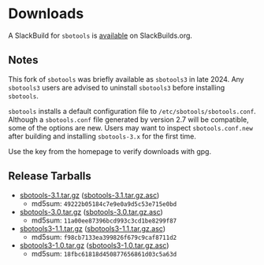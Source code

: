 # Downloads

A SlackBuild for `sbotools` is [available](https://slackbuilds.org/repository/15.0/system/sbotools/) on SlackBuilds.org.

## Notes

This fork of `sbotools` was briefly available as `sbotools3` in late 2024. Any `sbotools3` users are advised to uninstall `sbotools3` before installing `sbotools`.

`sbotools` installs a default configuration file to `/etc/sbotools/sbotools.conf`. Although a `sbotools.conf` file generated by version 2.7 will be compatible, some of the options are new. Users may want to inspect `sbotools.conf.new` after building and installing `sbotools-3.x` for the first time.

Use the key from the homepage to verify downloads with gpg.

## Release Tarballs

* [sbotools-3.1.tar.gz](sbotools-3.1.tar.gz) ([sbotools-3.1.tar.gz.asc](sbotools-3.1.tar.gz.asc))
    * md5sum: `49222b05184c7e9e0a9d5c53e715e0bd`
* [sbotools-3.0.tar.gz](sbotools-3.0.tar.gz) ([sbotools-3.0.tar.gz.asc](sbotools-3.0.tar.gz.asc))
    * md5sum: `11a00ee87396bcd993c3cd1be8299f87`
* [sbotools3-1.1.tar.gz](sbotools3-1.1.tar.gz) ([sbotools3-1.1.tar.gz.asc](sbotools3-1.1.tar.gz.asc))
    * md5sum: `f98cb7133ea399826f679c9caf8711d2`
* [sbotools3-1.0.tar.gz](sbotools3-1.0.tar.gz) ([sbotools3-1.0.tar.gz.asc](sbotools3-1.0.tar.gz.asc))
    * md5sum: `18fbc61818d450877656861d03c5a63d`

